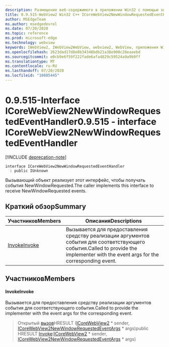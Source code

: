 ```yaml
---
description: Размещение веб-содержимого в приложении Win32 с помощью элемента управления Microsoft Edge WebView2
title: 0.9.515-WebView2 Win32 C++ ICoreWebView2NewWindowRequestedEventHandler
author: MSEdgeTeam
ms.author: msedgedevrel
ms.date: 07/20/2020
ms.topic: reference
ms.prod: microsoft-edge
ms.technology: webview
keywords: IWebView2, IWebView2WebView, webview2, WebView, приложения Win32, Win32, EDGE, ICoreWebView2, ICoreWebView2Controller, элемент управления "веб-браузер", HTML Edge
ms.openlocfilehash: 2623dad17d8e8b34348bdb21a38e900c28eaeebd
ms.sourcegitcommit: e0cb9e6f59f222fade6afa4829c59524a9a9b9ff
ms.translationtype: MT
ms.contentlocale: ru-RU
ms.lasthandoff: 07/20/2020
ms.locfileid: "10885445"
---
```

# <span data-ttu-id="33735-104">0.9.515-Interface ICoreWebView2NewWindowRequestedEventHandler</span><span class="sxs-lookup"><span data-stu-id="33735-104">0.9.515 - interface ICoreWebView2NewWindowRequestedEventHandler</span></span> 

[!INCLUDE [deprecation-note](../../includes/deprecation-note.md)]

```
interface ICoreWebView2NewWindowRequestedEventHandler
  : public IUnknown
```

<span data-ttu-id="33735-105">Вызывающий объект реализует этот интерфейс, чтобы получать события NewWindowRequested.</span><span class="sxs-lookup"><span data-stu-id="33735-105">The caller implements this interface to receive NewWindowRequested events.</span></span>

## <span data-ttu-id="33735-106">Краткий обзор</span><span class="sxs-lookup"><span data-stu-id="33735-106">Summary</span></span>

 <span data-ttu-id="33735-107">Участников</span><span class="sxs-lookup"><span data-stu-id="33735-107">Members</span></span>                        | <span data-ttu-id="33735-108">Описания</span><span class="sxs-lookup"><span data-stu-id="33735-108">Descriptions</span></span>
--------------------------------|---------------------------------------------
[<span data-ttu-id="33735-109">Invoke</span><span class="sxs-lookup"><span data-stu-id="33735-109">Invoke</span></span>](#invoke) | <span data-ttu-id="33735-110">Вызывается для предоставления средству реализации аргументов события для соответствующего события.</span><span class="sxs-lookup"><span data-stu-id="33735-110">Called to provide the implementer with the event args for the corresponding event.</span></span>

## <span data-ttu-id="33735-111">Участников</span><span class="sxs-lookup"><span data-stu-id="33735-111">Members</span></span>

#### <span data-ttu-id="33735-112">Invoke</span><span class="sxs-lookup"><span data-stu-id="33735-112">Invoke</span></span> 

<span data-ttu-id="33735-113">Вызывается для предоставления средству реализации аргументов события для соответствующего события.</span><span class="sxs-lookup"><span data-stu-id="33735-113">Called to provide the implementer with the event args for the corresponding event.</span></span>

> <span data-ttu-id="33735-114">Открытый [вызов](#invoke)HRESULT ([ICoreWebView2](icorewebview2.md) \* sender, [ICoreWebView2NewWindowRequestedEventArgs](icorewebview2newwindowrequestedeventargs.md) \* args)</span><span class="sxs-lookup"><span data-stu-id="33735-114">public HRESULT [Invoke](#invoke)([ICoreWebView2](icorewebview2.md) \* sender, [ICoreWebView2NewWindowRequestedEventArgs](icorewebview2newwindowrequestedeventargs.md) \* args)</span></span>


